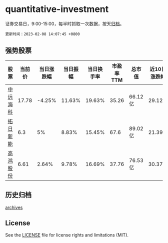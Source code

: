 # quantitative-investment

证券交易日，9:00-15:00，每半时抓取一次数据，按天[归档](archives)。

`更新时间：2023-02-08 14:07:45 +0800`

## 强势股票

|股票|当前价|当日涨跌幅|当日振幅|当日换手率|市盈率TTM|总市值|近10日涨跌幅|
|----|----|----|----|----|----|----|----|
|[中远海科](https://xueqiu.com/S/SZ002401)|17.78|-4.25%|11.63%|19.63%|35.26|66.12亿|29.12%|
|[拓日新能](https://xueqiu.com/S/SZ002218)|6.3|5%|8.83%|15.45%|67.6|89.02亿|21.39%|
|[高鸿股份](https://xueqiu.com/S/SZ000851)|6.61|2.64%|9.78%|16.69%|37.76|76.53亿|30.37%|

## 历史归档

[archives](archives)

## License

See the [LICENSE](LICENSE) file for license rights and limitations (MIT).